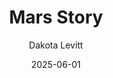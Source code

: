 ---
title: Mars Story
author: Dakota Levitt
date: 2025-06-01
tags: essays
category: signs
altimg: match
order: 5
layout: essay.njk
---